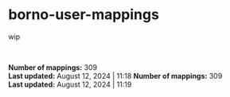 # borno-user-mappings
wip

<br>

**Number of mappings:** 309<br>**Last updated:** August 12, 2024 | 11:18
**Number of mappings:** 309<br>**Last updated:** August 12, 2024 | 11:19
